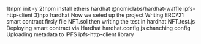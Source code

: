 1)npm init -y
2)npm install ethers hardhat @nomiclabs/hardhat-waffle ipfs-http-client
3)npx hardhat 
Now we seted up the project
Writing ERC721 smart contract firsly file NFT.sol then writing the test in hardhat  NFT.test.js 
Deploying smart contract via Hardhat  hardhat.config.js chanching config 
Uploading metadata to IPFS ipfs-http-client library
